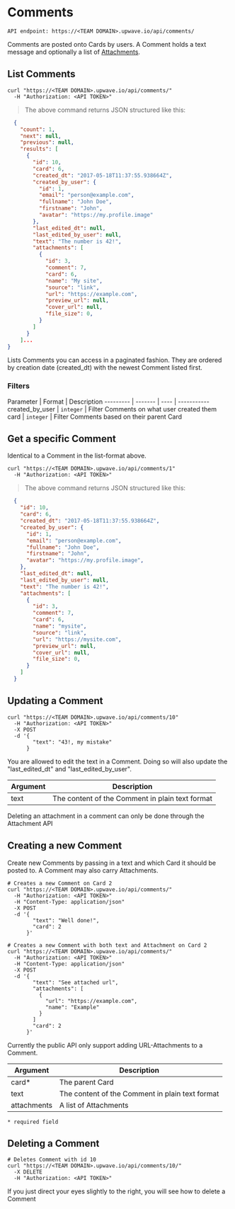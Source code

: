 # Comments

`API endpoint: https://<TEAM DOMAIN>.upwave.io/api/comments/`

Comments are posted onto Cards by users.
A Comment holds a text message and optionally a list of [Attachments](#attachments).

## List Comments

```shell
curl "https://<TEAM DOMAIN>.upwave.io/api/comments/"
  -H "Authorization: <API TOKEN>"
```

> The above command returns JSON structured like this:

```json
  {
    "count": 1,
    "next": null,
    "previous": null,
    "results": [
      {
        "id": 10,
        "card": 6,
        "created_dt": "2017-05-18T11:37:55.938664Z",
        "created_by_user": {
          "id": 1,
          "email": "person@example.com",
          "fullname": "John Doe",
          "firstname": "John",
          "avatar": "https://my.profile.image"
        },
        "last_edited_dt": null,
        "last_edited_by_user": null,
        "text": "The number is 42!",
        "attachments": [
          {
            "id": 3,
            "comment": 7,
            "card": 6,
            "name": "My site",
            "source": "link",
            "url": "https://example.com",
            "preview_url": null,
            "cover_url": null,
            "file_size": 0,
          }
        ]
      }
    ]...
}
```

Lists Comments you can access in a paginated fashion.
They are ordered by creation date (created_dt) with the newest Comment listed first.

### Filters

Parameter | Format | Description
--------- | ------- | ---- | -----------
created_by_user | `integer` | Filter Comments on what user created them
card | `integer` | Filter Comments based on their parent Card

## Get a specific Comment

Identical to a Comment in the list-format above.

```shell
curl "https://<TEAM DOMAIN>.upwave.io/api/comments/1"
  -H "Authorization: <API TOKEN>"
```

> The above command returns JSON structured like this:

```json
  {
    "id": 10,
    "card": 6,
    "created_dt": "2017-05-18T11:37:55.938664Z",
    "created_by_user": {
      "id": 1,
      "email": "person@example.com",
      "fullname": "John Doe",
      "firstname": "John",
      "avatar": "https://my.profile.image",
    },
    "last_edited_dt": null,
    "last_edited_by_user": null,
    "text": "The number is 42!",
    "attachments": [
      {
        "id": 3,
        "comment": 7,
        "card": 6,
        "name": "mysite",
        "source": "link",
        "url": "https://mysite.com",
        "preview_url": null,
        "cover_url": null,
        "file_size": 0,
      }
    ]
  }
```

## Updating a Comment

```shell
curl "https://<TEAM DOMAIN>.upwave.io/api/comments/10"
  -H "Authorization: <API TOKEN>"
  -X POST
  -d '{
        "text": "43!, my mistake"
      }
```

You are allowed to edit the text in a Comment. Doing so will also update the "last_edited_dt" and "last_edited_by_user".

Argument | Description
-------- | -----------
text | The content of the Comment in plain text format

<aside class="notice">Deleting an attachment in a comment can only be done through the Attachment API</aside>


## Creating a new Comment

Create new Comments by passing in a text and which Card it should be posted to.
A Comment may also carry Attachments.

```shell
# Creates a new Comment on Card 2
curl "https://<TEAM DOMAIN>.upwave.io/api/comments/"
  -H "Authorization: <API TOKEN>"
  -H "Content-Type: application/json"
  -X POST
  -d '{
        "text": "Well done!",
        "card": 2
      }'

# Creates a new Comment with both text and Attachment on Card 2
curl "https://<TEAM DOMAIN>.upwave.io/api/comments/"
  -H "Authorization: <API TOKEN>"
  -H "Content-Type: application/json"
  -X POST
  -d '{
        "text": "See attached url",
        "attachments": [
          {
            "url": "https://example.com",
            "name": "Example"
          }
        ]
        "card": 2
      }'
```

Currently the public API only support adding URL-Attachments to a Comment.

Argument | Description
-------- | -----------
card* | The parent Card
text | The content of the Comment in plain text format
attachments | A list of Attachments

`* required field`

## Deleting a Comment

```shell
# Deletes Comment with id 10
curl "https://<TEAM DOMAIN>.upwave.io/api/comments/10/"
  -X DELETE
  -H "Authorization: <API TOKEN>"
```
If you just direct your eyes slightly to the right, you will see how to delete a Comment
